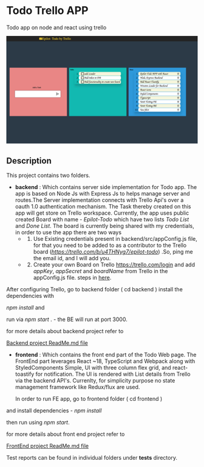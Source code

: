 #  Todo Trello APP

Todo app on node and react using trello

![Task](Screenshot-Final.png)

## Description
This project contains two folders.
  - **backend** : Which contains server side implementation for Todo app. The app is based on 
    Node Js with Express Js to helps manage server and routes.The Server implementation
    connects with Trello Api's over a oauth 1.0 authentication mechanism. The Task thereby
    created on this app will get store on Trello workspace.
    Currently, the app uses public created Board with name - *Epilot-Todo* which have two lists
    *Todo List* and *Done List*. The board is currently being shared with my credentials, in order to use
    the app there are two ways
    * 1. Use Existing credentials present in backend/src/appConfig.js file, for that you need to be added to
      as a contributor to the Trello board (*https://trello.com/b/u4THNyg7/epilot-todo*) .So, ping me the email id, and I will add you.
    * 2. Create your own Board on Trello 
         https://trello.com/login 
         and add *appKey*, *appSecret* and *boardName* from Trello in the appConfig.js file.
         steps in [here](/backend/ReadMe.md).
    
  
  After configuring Trello, go to backend folder ( cd backend )
  install the dependencies with 
  
  *npm install* and 
    
  run via *npm start* . - the BE will run at port 3000.
    
  for more details about backend project refer to
  
[Backend project ReadMe.md file](/backend/ReadMe.md)
    
  - **frontend** : Which contains the front end part of the Todo Web page.
      The FrontEnd part leverages React ~18, TypeScript and Webpack along with StyledComponents
    Simple, UI with three column flex grid, and react-toastify for notification.
    The UI is rendered with List details from Trello via the backend API's. 
    Currenlty, for simplicity purpose no state management framework like Redux/flux are used.
    
    In order to run FE app, go to frontend folder ( cd frontend )

  and install dependencies - *npm install*
  
  then run using *npm start*.
  
  for more details about front end project refer to
  
  [FrontEnd project ReadMe.md file](/frontend/ReadMe.md)

Test reports can be found in individual folders under __tests__ directory.

  

